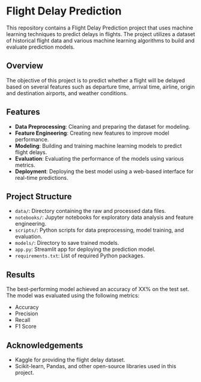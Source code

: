 # Flight Delay Prediction

This repository contains a Flight Delay Prediction project that uses machine learning techniques to predict delays in flights. The project utilizes a dataset of historical flight data and various machine learning algorithms to build and evaluate prediction models.

## Overview

The objective of this project is to predict whether a flight will be delayed based on several features such as departure time, arrival time, airline, origin and destination airports, and weather conditions.

## Features

- **Data Preprocessing**: Cleaning and preparing the dataset for modeling.
- **Feature Engineering**: Creating new features to improve model performance.
- **Modeling**: Building and training machine learning models to predict flight delays.
- **Evaluation**: Evaluating the performance of the models using various metrics.
- **Deployment**: Deploying the best model using a web-based interface for real-time predictions.



## Project Structure

- `data/`: Directory containing the raw and processed data files.
- `notebooks/`: Jupyter notebooks for exploratory data analysis and feature engineering.
- `scripts/`: Python scripts for data preprocessing, model training, and evaluation.
- `models/`: Directory to save trained models.
- `app.py`: Streamlit app for deploying the prediction model.
- `requirements.txt`: List of required Python packages.

## Results

The best-performing model achieved an accuracy of XX% on the test set. The model was evaluated using the following metrics:
- Accuracy
- Precision
- Recall
- F1 Score

## Acknowledgements

- Kaggle for providing the flight delay dataset.
- Scikit-learn, Pandas, and other open-source libraries used in this project.
